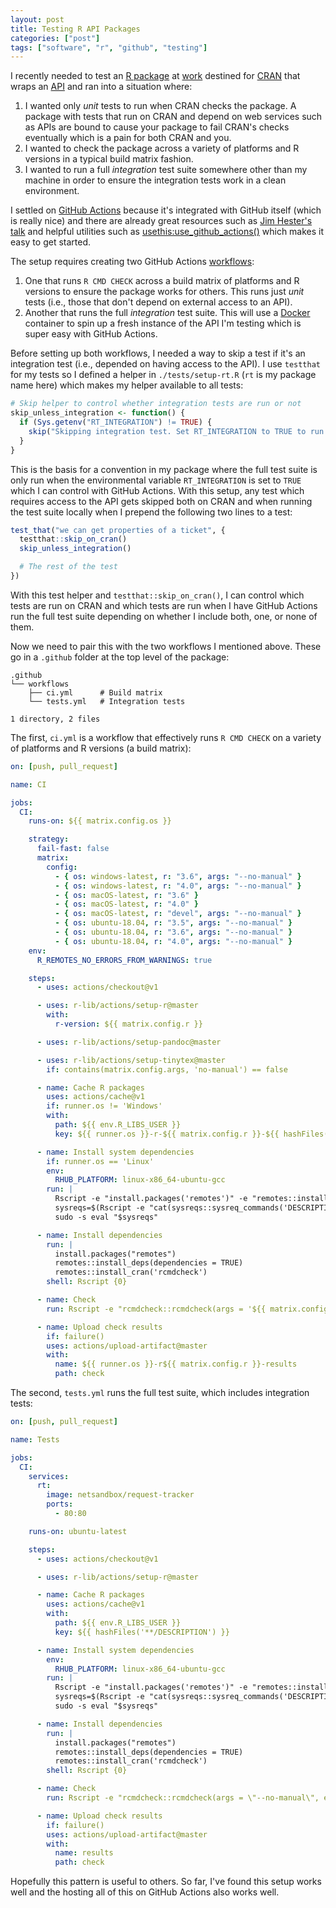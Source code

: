 ```yaml
---
layout: post
title: Testing R API Packages
categories: ["post"]
tags: ["software", "r", "github", "testing"]
---
```


I recently needed to test an [R package](https://github.com/nceas/rt) at [work](https://nceas.ucsb.edu) destined for [CRAN](https://cran.r-project.org/) that wraps an [API](https://bestpractical.com/request-tracker) and ran into a situation where:

1. I wanted only _unit_ tests to run when CRAN checks the package. A package with tests that run on CRAN and depend on web services such as APIs are bound to cause your package to fail CRAN's checks eventually which is a pain for both CRAN and you.
2. I wanted to check the package across a variety of platforms and R versions in a typical build matrix fashion.
3. I wanted to run a full _integration_ test suite somewhere other than my machine in order to ensure the integration tests work in a clean environment.

I settled on [GitHub Actions](https://github.com/features/actions) because it's integrated with GitHub itself (which is really nice) and there are already great resources such as [Jim Hester's talk](https://www.jimhester.com/talk/2020-rsc-github-actions/) and helpful utilities such as [usethis:use_github_actions()](https://usethis.r-lib.org/reference/github_actions.html) which makes it easy to get started.

The setup requires creating two GitHub Actions [workflows](https://docs.github.com/en/actions/reference/workflow-syntax-for-github-actions):

1. One that runs `R CMD CHECK` across a build matrix of platforms and R versions to ensure the package works for others. This runs just _unit_ tests (i.e., those that don't depend on external access to an API).
2. Another that runs the full _integration_ test suite. This will use a [Docker](https://docker.com) container to spin up a fresh instance of the API I'm testing which is super easy with GitHub Actions.

Before setting up both workflows, I needed a way to skip a test if it's an integration test (i.e., depended on having access to the API).
I use `testthat` for my tests so I defined a helper in `./tests/setup-rt.R` (`rt` is my package name here) which makes my helper available to all tests:

```r
# Skip helper to control whether integration tests are run or not
skip_unless_integration <- function() {
  if (Sys.getenv("RT_INTEGRATION") != TRUE) {
    skip("Skipping integration test. Set RT_INTEGRATION to TRUE to run all tests.")
  }
}
```

This is the basis for a convention in my package where the full test suite is only run when the environmental variable `RT_INTEGRATION` is set to `TRUE` which I can control with GitHub Actions. With this setup, any test which requires access to the API gets skipped both on CRAN and when running the test suite locally when I prepend the following two lines to a test:

```r
test_that("we can get properties of a ticket", {
  testthat::skip_on_cran()
  skip_unless_integration()

  # The rest of the test
})
```

With this test helper and `testthat::skip_on_cran()`, I can control which tests are run on CRAN and which tests are run when I have GitHub Actions run the full test suite depending on whether I include both, one, or none of them.

Now we need to pair this with the two workflows I mentioned above.
These go in a `.github` folder at the top level of the package:

```
.github
└── workflows
    ├── ci.yml      # Build matrix
    └── tests.yml   # Integration tests

1 directory, 2 files
```

The first, `ci.yml` is a workflow that effectively runs `R CMD CHECK` on a variety of platforms and R versions (a build matrix):

```yml
on: [push, pull_request]

name: CI

jobs:
  CI:
    runs-on: ${{ matrix.config.os }}

    strategy:
      fail-fast: false
      matrix:
        config:
          - { os: windows-latest, r: "3.6", args: "--no-manual" }
          - { os: windows-latest, r: "4.0", args: "--no-manual" }
          - { os: macOS-latest, r: "3.6" }
          - { os: macOS-latest, r: "4.0" }
          - { os: macOS-latest, r: "devel", args: "--no-manual" }
          - { os: ubuntu-18.04, r: "3.5", args: "--no-manual" }
          - { os: ubuntu-18.04, r: "3.6", args: "--no-manual" }
          - { os: ubuntu-18.04, r: "4.0", args: "--no-manual" }
    env:
      R_REMOTES_NO_ERRORS_FROM_WARNINGS: true

    steps:
      - uses: actions/checkout@v1

      - uses: r-lib/actions/setup-r@master
        with:
          r-version: ${{ matrix.config.r }}

      - uses: r-lib/actions/setup-pandoc@master

      - uses: r-lib/actions/setup-tinytex@master
        if: contains(matrix.config.args, 'no-manual') == false

      - name: Cache R packages
        uses: actions/cache@v1
        if: runner.os != 'Windows'
        with:
          path: ${{ env.R_LIBS_USER }}
          key: ${{ runner.os }}-r-${{ matrix.config.r }}-${{ hashFiles('**/DESCRIPTION') }}

      - name: Install system dependencies
        if: runner.os == 'Linux'
        env:
          RHUB_PLATFORM: linux-x86_64-ubuntu-gcc
        run: |
          Rscript -e "install.packages('remotes')" -e "remotes::install_github('r-hub/sysreqs')"
          sysreqs=$(Rscript -e "cat(sysreqs::sysreq_commands('DESCRIPTION'))")
          sudo -s eval "$sysreqs"

      - name: Install dependencies
        run: |
          install.packages("remotes")
          remotes::install_deps(dependencies = TRUE)
          remotes::install_cran('rcmdcheck')
        shell: Rscript {0}

      - name: Check
        run: Rscript -e "rcmdcheck::rcmdcheck(args = '${{ matrix.config.args }}', error_on = 'warning', check_dir = 'check')"

      - name: Upload check results
        if: failure()
        uses: actions/upload-artifact@master
        with:
          name: ${{ runner.os }}-r${{ matrix.config.r }}-results
          path: check
```

The second, `tests.yml` runs the full test suite, which includes integration tests:

```yml
on: [push, pull_request]

name: Tests

jobs:
  CI:
    services:
      rt:
        image: netsandbox/request-tracker
        ports:
          - 80:80

    runs-on: ubuntu-latest

    steps:
      - uses: actions/checkout@v1

      - uses: r-lib/actions/setup-r@master

      - name: Cache R packages
        uses: actions/cache@v1
        with:
          path: ${{ env.R_LIBS_USER }}
          key: ${{ hashFiles('**/DESCRIPTION') }}

      - name: Install system dependencies
        env:
          RHUB_PLATFORM: linux-x86_64-ubuntu-gcc
        run: |
          Rscript -e "install.packages('remotes')" -e "remotes::install_github('r-hub/sysreqs')"
          sysreqs=$(Rscript -e "cat(sysreqs::sysreq_commands('DESCRIPTION'))")
          sudo -s eval "$sysreqs"

      - name: Install dependencies
        run: |
          install.packages("remotes")
          remotes::install_deps(dependencies = TRUE)
          remotes::install_cran('rcmdcheck')
        shell: Rscript {0}

      - name: Check
        run: Rscript -e "rcmdcheck::rcmdcheck(args = \"--no-manual\", error_on = 'warning', check_dir = 'check')"

      - name: Upload check results
        if: failure()
        uses: actions/upload-artifact@master
        with:
          name: results
          path: check
```

Hopefully this pattern is useful to others.
So far, I've found this setup works well and the hosting all of this on GitHub Actions also works well.
